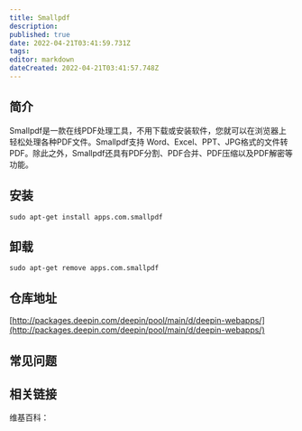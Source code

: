 ```yaml
---
title: Smallpdf
description: 
published: true
date: 2022-04-21T03:41:59.731Z
tags: 
editor: markdown
dateCreated: 2022-04-21T03:41:57.748Z
---
```


## 简介

Smallpdf是一款在线PDF处理工具，不用下载或安装软件，您就可以在浏览器上轻松处理各种PDF文件。Smallpdf支持 Word、Excel、PPT、JPG格式的文件转PDF。除此之外，Smallpdf还具有PDF分割、PDF合并、PDF压缩以及PDF解密等功能。

## 安装

`sudo apt-get install apps.com.smallpdf`

## 卸载

`sudo apt-get remove apps.com.smallpdf`

## 仓库地址

[http://packages.deepin.com/deepin/pool/main/d/deepin-webapps/](http://packages.deepin.com/deepin/pool/main/d/deepin-webapps/)


## 常见问题


## 相关链接

维基百科：